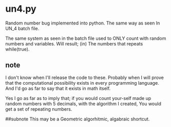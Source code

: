 # un4.py
Random number bug implemented into python. The same way as seen In UN_4 batch file.

The same system as seen in the batch file used to ONLY count with random numbers and variables.
Will result; (in) The numbers that repeats while(true).



## note
I don't know when I'll release the code to these. 
Probably when I will prove that the computational possibility exists in every programming language.
And I'd go as far to say that it exists in math itself.

Yes I go as far as to imply that;
if you would count your-self made up random numbers with 5 decimals,
with the algorithm I created, You would get a set of repeating numbers.

##subnote
This may be a Geometric algorhitmic, algabraic shortcut.
